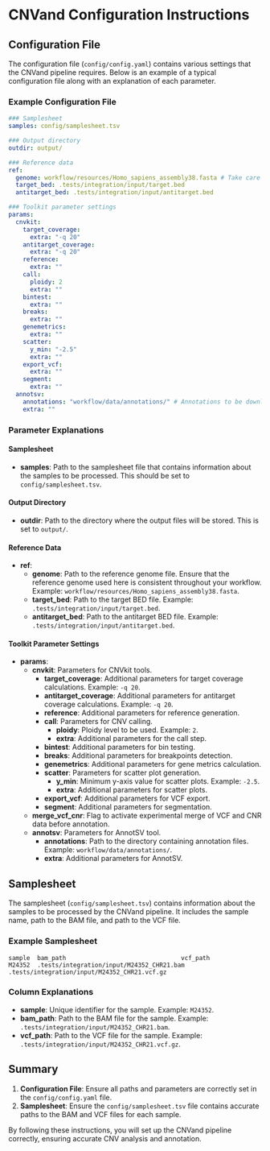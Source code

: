 # CNVand Configuration Instructions

## Configuration File

The configuration file (`config/config.yaml`) contains various settings that the CNVand pipeline requires. Below is an example of a typical configuration file along with an explanation of each parameter.

### Example Configuration File

```yaml
### Samplesheet
samples: config/samplesheet.tsv

### Output directory
outdir: output/

### Reference data
ref:
  genome: workflow/resources/Homo_sapiens_assembly38.fasta # Take care you're using the same reference in your full workflow
  target_bed: .tests/integration/input/target.bed
  antitarget_bed: .tests/integration/input/antitarget.bed

### Toolkit parameter settings
params:
  cnvkit:
    target_coverage:
      extra: "-q 20"
    antitarget_coverage:
      extra: "-q 20"
    reference:
      extra: ""
    call:
      ploidy: 2
      extra: "" 
    bintest:
      extra: "" 
    breaks:
      extra: "" 
    genemetrics:
      extra: "" 
    scatter:
      y_min: "-2.5"
      extra: "" 
    export_vcf:
      extra: "" 
    segment:
      extra: ""
  annotsv:
    annotations: "workflow/data/annotations/" # Annotations to be downloaded externally - see README.md for more details
    extra: ""
```

### Parameter Explanations

#### Samplesheet
- **samples**: Path to the samplesheet file that contains information about the samples to be processed. This should be set to `config/samplesheet.tsv`.

#### Output Directory
- **outdir**: Path to the directory where the output files will be stored. This is set to `output/`.

#### Reference Data
- **ref**: 
  - **genome**: Path to the reference genome file. Ensure that the reference genome used here is consistent throughout your workflow. Example: `workflow/resources/Homo_sapiens_assembly38.fasta`.
  - **target_bed**: Path to the target BED file. Example: `.tests/integration/input/target.bed`.
  - **antitarget_bed**: Path to the antitarget BED file. Example: `.tests/integration/input/antitarget.bed`.

#### Toolkit Parameter Settings
- **params**:
  - **cnvkit**: Parameters for CNVkit tools.
    - **target_coverage**: Additional parameters for target coverage calculations. Example: `-q 20`.
    - **antitarget_coverage**: Additional parameters for antitarget coverage calculations. Example: `-q 20`.
    - **reference**: Additional parameters for reference generation.
    - **call**: Parameters for CNV calling.
      - **ploidy**: Ploidy level to be used. Example: `2`.
      - **extra**: Additional parameters for the call step.
    - **bintest**: Additional parameters for bin testing.
    - **breaks**: Additional parameters for breakpoints detection.
    - **genemetrics**: Additional parameters for gene metrics calculation.
    - **scatter**: Parameters for scatter plot generation.
      - **y_min**: Minimum y-axis value for scatter plots. Example: `-2.5`.
      - **extra**: Additional parameters for scatter plots.
    - **export_vcf**: Additional parameters for VCF export.
    - **segment**: Additional parameters for segmentation.
  - **merge_vcf_cnr**: Flag to activate experimental merge of VCF and CNR data before annotation.
  - **annotsv**: Parameters for AnnotSV tool.
    - **annotations**: Path to the directory containing annotation files. Example: `workflow/data/annotations/`.
    - **extra**: Additional parameters for AnnotSV.

## Samplesheet

The samplesheet (`config/samplesheet.tsv`) contains information about the samples to be processed by the CNVand pipeline. It includes the sample name, path to the BAM file, and path to the VCF file.

### Example Samplesheet

```tsv
sample  bam_path                                vcf_path
M24352  .tests/integration/input/M24352_CHR21.bam  .tests/integration/input/M24352_CHR21.vcf.gz
```

### Column Explanations
- **sample**: Unique identifier for the sample. Example: `M24352`.
- **bam_path**: Path to the BAM file for the sample. Example: `.tests/integration/input/M24352_CHR21.bam`.
- **vcf_path**: Path to the VCF file for the sample. Example: `.tests/integration/input/M24352_CHR21.vcf.gz`.

## Summary

1. **Configuration File**: Ensure all paths and parameters are correctly set in the `config/config.yaml` file.
2. **Samplesheet**: Ensure the `config/samplesheet.tsv` file contains accurate paths to the BAM and VCF files for each sample.

By following these instructions, you will set up the CNVand pipeline correctly, ensuring accurate CNV analysis and annotation.
